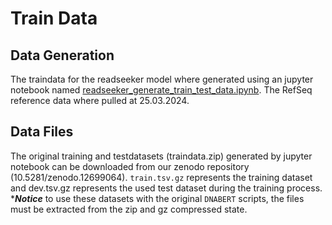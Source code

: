 # Train Data
## Data Generation

The traindata for the readseeker model where generated using an jupyter notebook named [readseeker_generate_train_test_data.ipynb](readseeker_generate_train_test_data.ipynb). The RefSeq reference data where pulled at 25.03.2024.
## Data Files
The original training and testdatasets (traindata.zip) generated by jupyter notebook can be downloaded from our zenodo repository (10.5281/zenodo.12699064). `train.tsv.gz` represents the training dataset and dev.tsv.gz represents the used test dataset during the training process. ****Notice*** to use these datasets with the original `DNABERT` scripts, the files must be extracted from the zip and gz compressed state.
